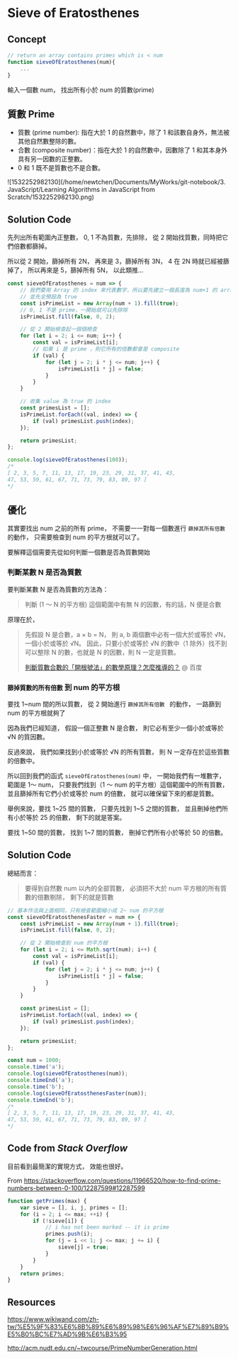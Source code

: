 # Sieve of Eratosthenes

## Concept

```javascript
// return an array contains primes which is < num
function sieveOfEratosthenes(num){
    ...
}
```

輸入一個數 num，
找出所有小於 num 的質數(prime)

## 質數 Prime

- 質數 (prime number): 指在大於 1 的自然數中，除了 1 和該數自身外，無法被其他自然數整除的數。
- 合數 (composite number)：指在大於 1 的自然數中，因數除了 1 和其本身外具有另一因數的正整數。
- 0 和 1 既不是質數也不是合數。

![1532252982130](/home/newtchen/Documents/MyWorks/git-notebook/3. JavaScript/Learning Algorithms in JavaScript from Scratch/1532252982130.png)

## Solution Code

先列出所有範圍內正整數，
0, 1 不為質數，先排除，
從 2 開始找質數，同時把它們倍數都篩掉。

所以從 2 開始，篩掉所有 2N，
再來是 3，篩掉所有 3N，
4 在 2N 時就已經被篩掉了，
所以再來是 5，篩掉所有 5N，
以此類推...

```javascript
const sieveOfEratosthenes = num => {
    // 我們要用 Array 的 index 來代表數字，所以要先建立一個長度為 num+1 的 array
    // 並先全預設為 true
    const isPrimeList = new Array(num + 1).fill(true);
    // 0, 1 不是 prime，一開始就可以先排除
    isPrimeList.fill(false, 0, 2);

    // 從 2 開始檢查起一個個檢查
    for (let i = 2; i <= num; i++) {
        const val = isPrimeList[i];
        // 如果 i 是 prime ，則它所有的倍數都會是 composite
        if (val) {
            for (let j = 2; i * j <= num; j++) {
                isPrimeList[i * j] = false;
            }
        }
    }

    // 收集 value 為 true 的 index
    const primesList = [];
    isPrimeList.forEach((val, index) => {
        if (val) primesList.push(index);
    });

    return primesList;
};

console.log(sieveOfEratosthenes(100));   
/*
[ 2, 3, 5, 7, 11, 13, 17, 19, 23, 29, 31, 37, 41, 43,
47, 53, 59, 61, 67, 71, 73, 79, 83, 89, 97 ]
*/
```

## 優化

其實要找出 num 之前的所有 prime，
不需要一一對每一個數進行 `篩掉其所有倍數 `的動作，
只需要檢查到 num 的平方根就可以了。

要解釋這個需要先從如何判斷一個數是否為質數開始

### 判斷某數 N 是否為質數

要判斷某數 N 是否為質數的方法為：

> 判斷 (1 ～ N 的平方根) 這個範圍中有無 N 的因數，有的話，N 便是合數

原理在於，

> 先假設 N 是合數，a × b = N， 則 a, b 兩個數中必有一個大於或等於 √N，一個小於或等於 √N。 因此，只要小於或等於 √N 的數中（1 除外）找不到可以整除 N 的數，也就是 N 的因數，則 N 一定是質數。 
>
> [判斷質數合數的「開根號法」的數學原理？怎麼推導的？](https://zhidao.baidu.com/question/50140553.html) @ 百度

### `篩掉質數的所有倍數` 到 num 的平方根

要找 1~num 間的所以質數，
從 2 開始進行 `篩掉其所有倍數 ` 的動作，
一路篩到 num 的平方根就夠了

因為我們已經知道，
假設一個正整數 N 是合數，
則它必有至少一個小於或等於 √N 的質因數。

反過來說，
我們如果找到小於或等於 √N 的所有質數，
則 N 一定存在於這些質數的倍數中。

所以回到我們的函式 `sieveOfEratosthenes(num)` 中，
一開始我們有一堆數字，範圍是 1～ num，
只要我們找到（1 ～ num 的平方根）這個範圍中的所有質數，
並且篩掉所有它們小於或等於 num 的倍數，
就可以確保留下來的都是質數。

舉例來說，要找 1~25 間的質數，
只要先找到 1~5 之間的質數，
並且刪掉他們所有小於等於 25 的倍數，
剩下的就是答案。

要找 1~50 間的質數，
找到 1~7 間的質數，
刪掉它們所有小於等於 50 的倍數。

## Solution Code

總結而言：

> 要得到自然數 num 以內的全部質數，
> 必須把不大於 num 平方根的所有質數的倍數剔除，
> 剩下的就是質數

```javascript
// 基本作法與上面相同，只有檢查範圍縮小成 2~ num 的平方根
const sieveOfEratosthenesFaster = num => {
    const isPrimeList = new Array(num + 1).fill(true);
    isPrimeList.fill(false, 0, 2);

    // 從 2 開始檢查到 num 的平方根
    for (let i = 2; i <= Math.sqrt(num); i++) {
        const val = isPrimeList[i];
        if (val) {
            for (let j = 2; i * j <= num; j++) {
                isPrimeList[i * j] = false;
            }
        }
    }

    const primesList = [];
    isPrimeList.forEach((val, index) => {
        if (val) primesList.push(index);
    });

    return primesList;
};

const num = 1000;
console.time('a');
console.log(sieveOfEratosthenes(num));
console.timeEnd('a');
console.time('b');
console.log(sieveOfEratosthenesFaster(num));
console.timeEnd('b');
/*
[ 2, 3, 5, 7, 11, 13, 17, 19, 23, 29, 31, 37, 41, 43,
47, 53, 59, 61, 67, 71, 73, 79, 83, 89, 97 ]
*/
```

## Code from *Stack Overflow*

目前看到最簡潔的實現方式，
效能也很好。

From https://stackoverflow.com/questions/11966520/how-to-find-prime-numbers-between-0-100/12287599#12287599

```javascript
function getPrimes(max) {
    var sieve = [], i, j, primes = [];
    for (i = 2; i <= max; ++i) {
        if (!sieve[i]) {
            // i has not been marked -- it is prime
            primes.push(i);
            for (j = i << 1; j <= max; j += i) {
                sieve[j] = true;
            }
        }
    }
    return primes;
}
```



## Resources

https://www.wikiwand.com/zh-tw/%E5%9F%83%E6%8B%89%E6%89%98%E6%96%AF%E7%89%B9%E5%B0%BC%E7%AD%9B%E6%B3%95

http://acm.nudt.edu.cn/~twcourse/PrimeNumberGeneration.html

